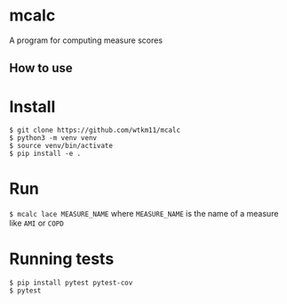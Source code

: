 # mcalc

A program for computing measure scores

## How to use

# Install
```
$ git clone https://github.com/wtkm11/mcalc
$ python3 -m venv venv
$ source venv/bin/activate
$ pip install -e .
```

# Run
`$ mcalc lace MEASURE_NAME` where `MEASURE_NAME` is the name of a
measure like `AMI` or `COPD`


# Running tests
```
$ pip install pytest pytest-cov
$ pytest
```
